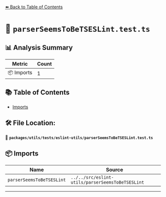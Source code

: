 [⬅️ Back to Table of Contents](../../../../index.md)

# 📄 `parserSeemsToBeTSESLint.test.ts`

## 📊 Analysis Summary

| Metric | Count |
|--------|-------|
| 📦 Imports | 1 |

## 📚 Table of Contents

- [Imports](#imports)

## 🛠️ File Location:
📂 **`packages/utils/tests/eslint-utils/parserSeemsToBeTSESLint.test.ts`**

## 📦 Imports

| Name | Source |
|------|--------|
| `parserSeemsToBeTSESLint` | `../../src/eslint-utils/parserSeemsToBeTSESLint` |


---